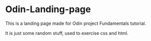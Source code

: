 # Odin-Landing-page

This is a landing page made for Odin project Fundamentals tutorial.

It is just some random stuff, used to exercise css and html. 